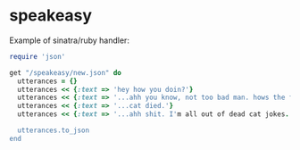 speakeasy
=========


Example of sinatra/ruby handler:


```ruby
require 'json'

get "/speakeasy/new.json" do
  utterances = {}
  utterances << {:text => 'hey how you doin?'}
  utterances << {:text => '...ahh you know, not too bad man. hows the family?'}
  utterances << {:text => '...cat died.'}
  utterances << {:text => '...ahh shit. I'm all out of dead cat jokes.'}

  utterances.to_json
end
```
